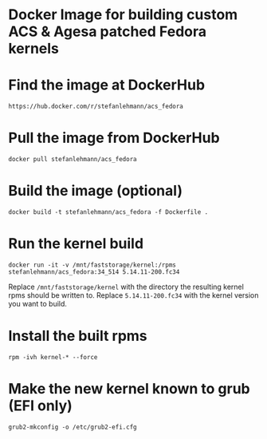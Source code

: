 Docker Image for building custom ACS & Agesa patched Fedora kernels
===================================================================

# Find the image at DockerHub

    https://hub.docker.com/r/stefanlehmann/acs_fedora

# Pull the image from DockerHub

    docker pull stefanlehmann/acs_fedora

# Build the image (optional)

    docker build -t stefanlehmann/acs_fedora -f Dockerfile .

# Run the kernel build

    docker run -it -v /mnt/faststorage/kernel:/rpms stefanlehmann/acs_fedora:34_514 5.14.11-200.fc34

Replace `/mnt/faststorage/kernel` with the directory the resulting kernel rpms should be written to.
Replace `5.14.11-200.fc34` with the kernel version you want to build.

# Install the built rpms

    rpm -ivh kernel-* --force
    
# Make the new kernel known to grub (EFI only)

    grub2-mkconfig -o /etc/grub2-efi.cfg
